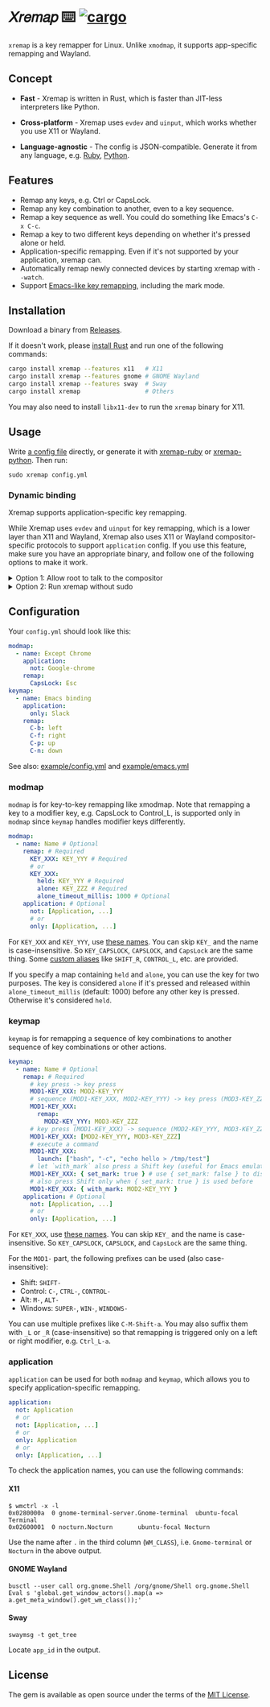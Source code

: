 # 𝑋𝑟𝑒𝑚𝑎𝑝 :keyboard: [![cargo](https://github.com/k0kubun/xremap/actions/workflows/build.yml/badge.svg)](https://github.com/k0kubun/xremap/actions/workflows/build.yml)

`xremap` is a key remapper for Linux. Unlike `xmodmap`, it supports app-specific remapping and Wayland.

## Concept

* **Fast** - Xremap is written in Rust, which is faster than JIT-less interpreters like Python.

* **Cross-platform** - Xremap uses `evdev` and `uinput`, which works whether you use X11 or Wayland.

* **Language-agnostic** - The config is JSON-compatible. Generate it from any language,
  e.g. [Ruby](https://github.com/xremap/xremap-ruby), [Python](https://github.com/xremap/xremap-python).

## Features

* Remap any keys, e.g. Ctrl or CapsLock.
* Remap any key combination to another, even to a key sequence.
* Remap a key sequence as well. You could do something like Emacs's `C-x C-c`.
* Remap a key to two different keys depending on whether it's pressed alone or held.
* Application-specific remapping. Even if it's not supported by your application, xremap can.
* Automatically remap newly connected devices by starting xremap with `--watch`.
* Support [Emacs-like key remapping](example/emacs.yml), including the mark mode.

## Installation

Download a binary from [Releases](https://github.com/k0kubun/xremap/releases).

If it doesn't work, please [install Rust](https://doc.rust-lang.org/cargo/getting-started/installation.html)
and run one of the following commands:

```bash
cargo install xremap --features x11   # X11
cargo install xremap --features gnome # GNOME Wayland
cargo install xremap --features sway  # Sway
cargo install xremap                  # Others
```

You may also need to install `libx11-dev` to run the `xremap` binary for X11.

## Usage

Write [a config file](#Configuration) directly, or generate it with
[xremap-ruby](https://github.com/xremap/xremap-ruby) or [xremap-python](https://github.com/xremap/xremap-python).
Then run:

```
sudo xremap config.yml
```

### Dynamic binding

Xremap supports application-specific key remapping.

While Xremap uses `evdev` and `uinput` for key remapping, which is a lower layer than X11 and Wayland,
Xremap also uses X11 or Wayland compositor-specific protocols to support `application` config.
If you use this feature, make sure you have an appropriate binary,
and follow one of the following options to make it work.

<details>
<summary>Option 1: Allow root to talk to the compositor</summary>

If you use `sudo xremap`, root user usually cannot interact with the compositor for your normal user.
You may need to allow it as follows:

#### X11

You may need to run `xhost +SI:localuser:root` if you see `No protocol specified`.

#### GNOME Wayland

Update `/usr/share/dbus-1/session.conf` as follows, and reboot your machine.

```diff
   <policy context="default">
+    <allow user="root"/>
     <!-- Allow everything to be sent -->
     <allow send_destination="*" eavesdrop="true"/>
     <!-- Allow everything to be received -->
```

</details>

<details>
<summary>Option 2: Run xremap without sudo</summary>

Alternatively, you could run `xremap` without sudo to solve the problem.
To do so, your normal user should be able to use `evdev` and `uinput` without sudo.
In Ubuntu, this can be configured by running the following commands and rebooting your machine.

```bash
sudo gpasswd -a YOUR_USER input
echo 'KERNEL=="uinput", GROUP="input"' | sudo tee /etc/udev/rules.d/input.rules
```

In other platforms, you might need to create an `input` group first
and run `echo 'KERNEL=="event*", NAME="input/%k", MODE="660", GROUP="input"' | sudo tee /etc/udev/rules.d/input.rules` as well.

If you take this path, in some environments, `--watch` may fail to recognize new devices due to temporary permission issues.
Option 1 might be more useful in such cases.

</details>

## Configuration
Your `config.yml` should look like this:

```yml
modmap:
  - name: Except Chrome
    application:
      not: Google-chrome
    remap:
      CapsLock: Esc
keymap:
  - name: Emacs binding
    application:
      only: Slack
    remap:
      C-b: left
      C-f: right
      C-p: up
      C-n: down
```

See also: [example/config.yml](example/config.yml) and [example/emacs.yml](example/emacs.yml)

### modmap

`modmap` is for key-to-key remapping like xmodmap.
Note that remapping a key to a modifier key, e.g. CapsLock to Control\_L,
is supported only in `modmap` since `keymap` handles modifier keys differently.

```yml
modmap:
  - name: Name # Optional
    remap: # Required
      KEY_XXX: KEY_YYY # Required
      # or
      KEY_XXX:
        held: KEY_YYY # Required
        alone: KEY_ZZZ # Required
        alone_timeout_millis: 1000 # Optional
    application: # Optional
      not: [Application, ...]
      # or
      only: [Application, ...]
```

For `KEY_XXX` and `KEY_YYY`, use [these names](https://github.com/emberian/evdev/blob/1d020f11b283b0648427a2844b6b980f1a268221/src/scancodes.rs#L26-L572).
You can skip `KEY_` and the name is case-insensitive. So `KEY_CAPSLOCK`, `CAPSLOCK`, and `CapsLock` are the same thing.
Some [custom aliases](src/config/key.rs) like `SHIFT_R`, `CONTROL_L`, etc. are provided.

If you specify a map containing `held` and `alone`, you can use the key for two purposes.
The key is considered `alone` if it's pressed and released within `alone_timeout_millis` (default: 1000)
before any other key is pressed. Otherwise it's considered `held`.

### keymap

`keymap` is for remapping a sequence of key combinations to another sequence of key combinations or other actions.

```yml
keymap:
  - name: Name # Optional
    remap: # Required
      # key press -> key press
      MOD1-KEY_XXX: MOD2-KEY_YYY
      # sequence (MOD1-KEY_XXX, MOD2-KEY_YYY) -> key press (MOD3-KEY_ZZZ)
      MOD1-KEY_XXX:
        remap:
          MOD2-KEY_YYY: MOD3-KEY_ZZZ
      # key press (MOD1-KEY_XXX) -> sequence (MOD2-KEY_YYY, MOD3-KEY_ZZZ)
      MOD1-KEY_XXX: [MOD2-KEY_YYY, MOD3-KEY_ZZZ]
      # execute a command
      MOD1-KEY_XXX:
        launch: ["bash", "-c", "echo hello > /tmp/test"]
      # let `with_mark` also press a Shift key (useful for Emacs emulation)
      MOD1-KEY_XXX: { set_mark: true } # use { set_mark: false } to disable it
      # also press Shift only when { set_mark: true } is used before
      MOD1-KEY_XXX: { with_mark: MOD2-KEY_YYY }
    application: # Optional
      not: [Application, ...]
      # or
      only: [Application, ...]
```

For `KEY_XXX`, use [these names](https://github.com/emberian/evdev/blob/1d020f11b283b0648427a2844b6b980f1a268221/src/scancodes.rs#L26-L572).
You can skip `KEY_` and the name is case-insensitive. So `KEY_CAPSLOCK`, `CAPSLOCK`, and `CapsLock` are the same thing.

For the `MOD1-` part, the following prefixes can be used (also case-insensitive):

* Shift: `SHIFT-`
* Control: `C-`, `CTRL-`, `CONTROL-`
* Alt: `M-`, `ALT-`
* Windows: `SUPER-`, `WIN-`, `WINDOWS-`

You can use multiple prefixes like `C-M-Shift-a`.
You may also suffix them with `_L` or `_R` (case-insensitive) so that
remapping is triggered only on a left or right modifier, e.g. `Ctrl_L-a`.

### application

`application` can be used for both `modmap` and `keymap`, which allows you to specify application-specific remapping.

```yml
application:
  not: Application
  # or
  not: [Application, ...]
  # or
  only: Application
  # or
  only: [Application, ...]
```

To check the application names, you can use the following commands:

#### X11

```
$ wmctrl -x -l
0x0280000a  0 gnome-terminal-server.Gnome-terminal  ubuntu-focal Terminal
0x02600001  0 nocturn.Nocturn       ubuntu-focal Nocturn
```

Use the name after `.` in the third column (`WM_CLASS`), i.e. `Gnome-terminal` or `Nocturn` in the above output.

#### GNOME Wayland

```
busctl --user call org.gnome.Shell /org/gnome/Shell org.gnome.Shell Eval s 'global.get_window_actors().map(a => a.get_meta_window().get_wm_class());'
```

#### Sway

```
swaymsg -t get_tree
```

Locate `app_id` in the output.

## License

The gem is available as open source under the terms of the [MIT License](https://opensource.org/licenses/MIT).
